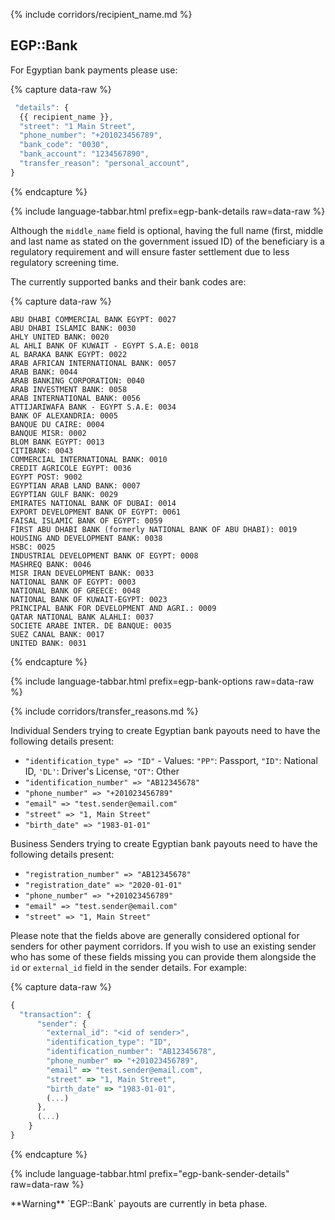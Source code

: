 {% include corridors/recipient_name.md %}

## EGP::Bank

For Egyptian bank payments please use:

{% capture data-raw %}
```javascript
 "details": {
  {{ recipient_name }},
  "street": "1 Main Street",
  "phone_number": "+201023456789",
  "bank_code": "0030",
  "bank_account": "1234567890",
  "transfer_reason": "personal_account",
}
```
{% endcapture %}

{% include language-tabbar.html prefix=egp-bank-details  raw=data-raw %}

Although the `middle_name` field is optional, having the full name (first, middle and last name as stated on the government issued ID) of the beneficiary is a regulatory requirement and will ensure faster settlement due to less regulatory screening time.

The currently supported banks and their bank codes are:

{% capture data-raw %}
```
ABU DHABI COMMERCIAL BANK EGYPT: 0027
ABU DHABI ISLAMIC BANK: 0030
AHLY UNITED BANK: 0020
AL AHLI BANK OF KUWAIT - EGYPT S.A.E: 0018
AL BARAKA BANK EGYPT: 0022
ARAB AFRICAN INTERNATIONAL BANK: 0057
ARAB BANK: 0044
ARAB BANKING CORPORATION: 0040
ARAB INVESTMENT BANK: 0058
ARAB INTERNATIONAL BANK: 0056
ATTIJARIWAFA BANK - EGYPT S.A.E: 0034
BANK OF ALEXANDRIA: 0005
BANQUE DU CAIRE: 0004
BANQUE MISR: 0002
BLOM BANK EGYPT: 0013
CITIBANK: 0043
COMMERCIAL INTERNATIONAL BANK: 0010
CREDIT AGRICOLE EGYPT: 0036
EGYPT POST: 9002
EGYPTIAN ARAB LAND BANK: 0007
EGYPTIAN GULF BANK: 0029
EMIRATES NATIONAL BANK OF DUBAI: 0014
EXPORT DEVELOPMENT BANK OF EGYPT: 0061
FAISAL ISLAMIC BANK OF EGYPT: 0059
FIRST ABU DHABI BANK (formerly NATIONAL BANK OF ABU DHABI): 0019
HOUSING AND DEVELOPMENT BANK: 0038
HSBC: 0025
INDUSTRIAL DEVELOPMENT BANK OF EGYPT: 0008
MASHREQ BANK: 0046
MISR IRAN DEVELOPMENT BANK: 0033
NATIONAL BANK OF EGYPT: 0003
NATIONAL BANK OF GREECE: 0048
NATIONAL BANK OF KUWAIT-EGYPT: 0023
PRINCIPAL BANK FOR DEVELOPMENT AND AGRI.: 0009
QATAR NATIONAL BANK ALAHLI: 0037
SOCIETE ARABE INTER. DE BANQUE: 0035
SUEZ CANAL BANK: 0017
UNITED BANK: 0031
```
{% endcapture %}

{% include language-tabbar.html prefix=egp-bank-options  raw=data-raw %}

{% include corridors/transfer_reasons.md %}

Individual Senders trying to create Egyptian bank payouts need to have the following details present:
- `"identification_type" => "ID"` - Values: `"PP"`: Passport, `"ID"`: National ID, `'DL'`: Driver's License, `"OT"`: Other
- `"identification_number" => "AB12345678"`
- `"phone_number" => "+201023456789"`
- `"email" => "test.sender@email.com"`
- `"street" => "1, Main Street"`
- `"birth_date" => "1983-01-01"`

Business Senders trying to create Egyptian bank payouts need to have the following details present:
- `"registration_number" => "AB12345678"`
- `"registration_date" => "2020-01-01"`
- `"phone_number" => "+201023456789"`
- `"email" => "test.sender@email.com"`
- `"street" => "1, Main Street"`

Please note that the fields above are generally considered optional for senders for other payment corridors. If you wish to use an existing sender who has some of these fields missing you can provide them alongside the `id` or `external_id` field in the sender details. For example:

{% capture data-raw %}
```javascript
{
  "transaction": {
      "sender": {
        "external_id": "<id of sender>",
        "identification_type": "ID",
        "identification_number": "AB12345678",
        "phone_number" => "+201023456789",
        "email" => "test.sender@email.com",
        "street" => "1, Main Street",
        "birth_date" => "1983-01-01",
        (...)
      },
      (...)
    }
}
```
{% endcapture %}

{% include language-tabbar.html prefix="egp-bank-sender-details" raw=data-raw %}

<div class="alert alert-warning" markdown="1">
**Warning** `EGP::Bank` payouts are currently in beta phase.
</div>
